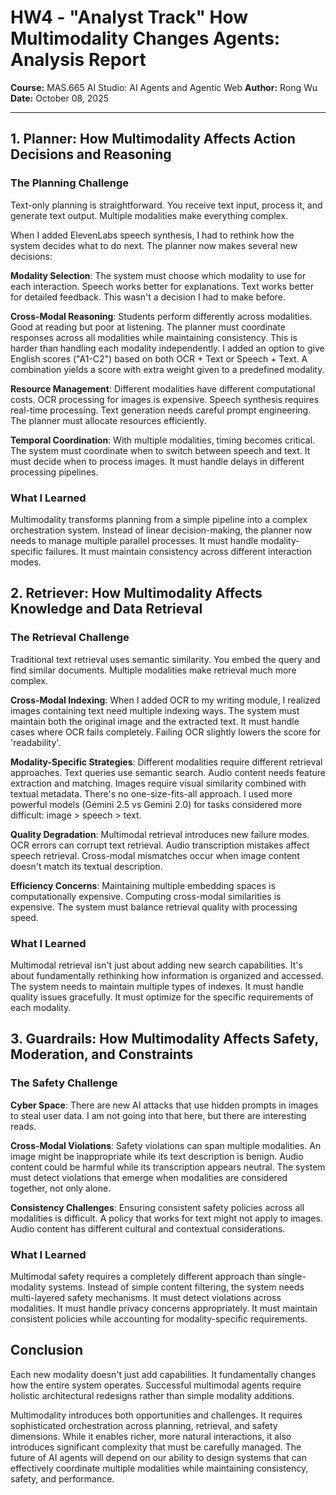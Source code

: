 # HW4 - "Analyst Track" How Multimodality Changes Agents: Analysis Report

**Course:** MAS.665 AI Studio: AI Agents and Agentic Web
**Author:** Rong Wu  
**Date:** October 08, 2025

---

## 1. Planner: How Multimodality Affects Action Decisions and Reasoning

### The Planning Challenge

Text-only planning is straightforward. You receive text input, process it, and generate text output. Multiple modalities make everything complex.

When I added ElevenLabs speech synthesis, I had to rethink how the system decides what to do next. The planner now makes several new decisions:

**Modality Selection**: The system must choose which modality to use for each interaction. Speech works better for explanations. Text works better for detailed feedback. This wasn't a decision I had to make before.

**Cross-Modal Reasoning**: Students perform differently across modalities. Good at reading but poor at listening. The planner must coordinate responses across all modalities while maintaining consistency. This is harder than handling each modality independently. I added an option to give English scores ("A1-C2") based on both OCR + Text or Speech + Text. A combination yields a score with extra weight given to a predefined modality.

**Resource Management**: Different modalities have different computational costs. OCR processing for images is expensive. Speech synthesis requires real-time processing. Text generation needs careful prompt engineering. The planner must allocate resources efficiently.

**Temporal Coordination**: With multiple modalities, timing becomes critical. The system must coordinate when to switch between speech and text. It must decide when to process images. It must handle delays in different processing pipelines.

### What I Learned

Multimodality transforms planning from a simple pipeline into a complex orchestration system. Instead of linear decision-making, the planner now needs to manage multiple parallel processes. It must handle modality-specific failures. It must maintain consistency across different interaction modes.

## 2. Retriever: How Multimodality Affects Knowledge and Data Retrieval

### The Retrieval Challenge

Traditional text retrieval uses semantic similarity. You embed the query and find similar documents. Multiple modalities make retrieval much more complex.

**Cross-Modal Indexing**: When I added OCR to my writing module, I realized images containing text need multiple indexing ways. The system must maintain both the original image and the extracted text. It must handle cases where OCR fails completely. Failing OCR slightly lowers the score for 'readability'.

**Modality-Specific Strategies**: Different modalities require different retrieval approaches. Text queries use semantic search. Audio content needs feature extraction and matching. Images require visual similarity combined with textual metadata. There's no one-size-fits-all approach. I used more powerful models (Gemini 2.5 vs Gemini 2.0) for tasks considered more difficult: image > speech > text.

**Quality Degradation**: Multimodal retrieval introduces new failure modes. OCR errors can corrupt text retrieval. Audio transcription mistakes affect speech retrieval. Cross-modal mismatches occur when image content doesn't match its textual description.

**Efficiency Concerns**: Maintaining multiple embedding spaces is computationally expensive. Computing cross-modal similarities is expensive. The system must balance retrieval quality with processing speed.

### What I Learned

Multimodal retrieval isn't just about adding new search capabilities. It's about fundamentally rethinking how information is organized and accessed. The system needs to maintain multiple types of indexes. It must handle quality issues gracefully. It must optimize for the specific requirements of each modality.

## 3. Guardrails: How Multimodality Affects Safety, Moderation, and Constraints

### The Safety Challenge

**Cyber Space**: There are new AI attacks that use hidden prompts in images to steal user data. I am not going into that here, but there are interesting reads.

**Cross-Modal Violations**: Safety violations can span multiple modalities. An image might be inappropriate while its text description is benign. Audio content could be harmful while its transcription appears neutral. The system must detect violations that emerge when modalities are considered together, not only alone.

**Consistency Challenges**: Ensuring consistent safety policies across all modalities is difficult. A policy that works for text might not apply to images. Audio content has different cultural and contextual considerations.

### What I Learned

Multimodal safety requires a completely different approach than single-modality systems. Instead of simple content filtering, the system needs multi-layered safety mechanisms. It must detect violations across modalities. It must handle privacy concerns appropriately. It must maintain consistent policies while accounting for modality-specific requirements.

## Conclusion

Each new modality doesn't just add capabilities. It fundamentally changes how the entire system operates. Successful multimodal agents require holistic architectural redesigns rather than simple modality additions.

Multimodality introduces both opportunities and challenges. It requires sophisticated orchestration across planning, retrieval, and safety dimensions. While it enables richer, more natural interactions, it also introduces significant complexity that must be carefully managed. The future of AI agents will depend on our ability to design systems that can effectively coordinate multiple modalities while maintaining consistency, safety, and performance.
